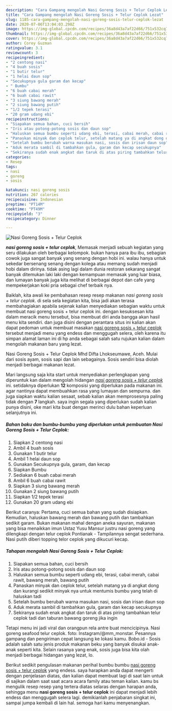 ```yaml
---
description: "Cara Gampang mengolah Nasi Goreng Sosis + Telur Ceplok Lezat"
title: "Cara Gampang mengolah Nasi Goreng Sosis + Telur Ceplok Lezat"
slug: 1185-cara-gampang-mengolah-nasi-goreng-sosis-telur-ceplok-lezat
date: 2020-07-06T13:04:03.298Z
image: https://img-global.cpcdn.com/recipes/36a8d43a7af22d66/751x532cq70/nasi-goreng-sosis-telur-ceplok-foto-resep-utama.jpg
thumbnail: https://img-global.cpcdn.com/recipes/36a8d43a7af22d66/751x532cq70/nasi-goreng-sosis-telur-ceplok-foto-resep-utama.jpg
cover: https://img-global.cpcdn.com/recipes/36a8d43a7af22d66/751x532cq70/nasi-goreng-sosis-telur-ceplok-foto-resep-utama.jpg
author: Corey Guzman
ratingvalue: 3.1
reviewcount: 3
recipeingredient:
- "2 centong nasi"
- "4 buah sosis"
- "1 butir telur"
- "1 helai daun sop"
- "Secukupnya gula garam dan kecap"
- " Bumbu"
- "6 buah cabai merah"
- "6 buah cabai rawit"
- "3 siung bawang merah"
- "2 siung bawang putih"
- "1/2 tepek terasi"
- "20 gram udang ebi"
recipeinstructions:
- "Siapakan semua bahan, cuci bersih"
- "Iris atau potong-potong sosis dan daun sop"
- "Haluskan semua bumbu seperti udang ebi, terasi, cabai merah, cabai rawit, bawang merah, bawang putih"
- "Panaskan minyak dan ceplok telur, setelah matang ya di angkat dong dan kurangi sedikit minyak nya untuk mentumis bumbu yang telah di haluskan tadi"
- "Setelah bumbu berubah warna masukan nasi, sosis dan irisan daun sop"
- "Aduk merata sambil di tambahkan gula, garam dan kecap secukupnya"
- "Sekiranya sudah enak angkat dan taruk di atas piring tambahkan telur ceplok tadi dan taburan bawang goreng jika ingin"
categories:
- Resep
tags:
- nasi
- goreng
- sosis

katakunci: nasi goreng sosis 
nutrition: 267 calories
recipecuisine: Indonesian
preptime: "PT14M"
cooktime: "PT49M"
recipeyield: "3"
recipecategory: Dinner

---
```



![Nasi Goreng Sosis + Telur Ceplok](https://img-global.cpcdn.com/recipes/36a8d43a7af22d66/751x532cq70/nasi-goreng-sosis-telur-ceplok-foto-resep-utama.jpg)

<b><i>nasi goreng sosis + telur ceplok</i></b>, Memasak menjadi sebuah kegiatan yang seru dilakukan oleh berbagai kelompok. bukan hanya para ibu ibu, sebagian cowok juga sangat banyak yang senang dengan hobi ini. walau hanya untuk sekedar bersenang senang dengan kolega atau memang sudah menjadi hobi dalam dirinya. tidak asing lagi dalam dunia restoran sekarang sangat banyak ditemukan laki laki dengan kemampuan memasak yang luar biasa, dan lumayan banyak juga kita melihat di berbagai depot dan cafe yang mempekerjakan koki pria sebagai chef terbaik nya.

Baiklah, kita awali ke pembahasan resep resep makanan <i>nasi goreng sosis + telur ceplok</i>. di sela sela kegiatan kita, bisa jadi akan terasa membahagiakan apabila sejenak kalian menyediakan sebagian waktu untuk membuat nasi goreng sosis + telur ceplok ini. dengan kesuksesan kita dalam meracik menu tersebut, bisa membuat diri anda bangga akan hasil menu kita sendiri. dan juga disini dengan perantara situs ini kalian akan dapat pedoman untuk membuat masakan <u>nasi goreng sosis + telur ceplok</u> tersebut menjadi menu yang endess dan menggugah selera, oleh karena itu simpan alamat laman ini di hp anda sebagai salah satu rujukan kalian dalam mengolah makanan baru yang lezat.

Nasi Goreng Sosis + Telur Ceplok Mhd Difta Lhokseumawe, Aceh. Mulai dari sosis ayam, sosis sapi dan lain sebagainya. Sosis sendiri bisa diolah menjadi berbagai makanan lezat.


Mari langsung saja kita start untuk menyediakan perlengkapan yang diperuntuk kan dalam mengolah hidangan <u><i>nasi goreng sosis + telur ceplok</i></u> ini. setidaknya diperlukan <b>12</b> komposisi yang diperlukan pada makanan ini. agar nantinya dapat membuahkan rasa yang lumayan dan sempurna. dan juga siapkan waktu kalian sesaat, sebab kalian akan memprosesnya paling tidak dengan <b>7</b> langkah. saya ingin segala yang diperlukan sudah kalian punya disini, oke mari kita buat dengan merinci dulu bahan keperluan selanjutnya ini.

<!--inarticleads1-->

##### Bahan baku dan bumbu-bumbu yang diperlukan untuk pembuatan Nasi Goreng Sosis + Telur Ceplok:

1. Siapkan 2 centong nasi
1. Ambil 4 buah sosis
1. Gunakan 1 butir telur
1. Ambil 1 helai daun sop
1. Gunakan Secukupnya gula, garam, dan kecap
1. Siapkan  Bumbu
1. Sediakan 6 buah cabai merah
1. Ambil 6 buah cabai rawit
1. Siapkan 3 siung bawang merah
1. Gunakan 2 siung bawang putih
1. Siapkan 1/2 tepek terasi
1. Gunakan 20 gram udang ebi


Berikut caranya: Pertama, cuci semua bahan yang sudah disiapkan. Kemudian, haluskan bawang merah dan bawang putih dan tambahkan sedikit garam. Bukan makanan mahal dengan aneka sayuran, makanan yang bisa menaikkan imun Ustaz Yusu Mansur justru nasi goreng yang dilengkapi dengan telur ceplok Pontianak - Tampilannya sengat sederhana. Nasi putih diberi topping telor ceplok yang dikucuri kecap. 

<!--inarticleads2-->

##### Tahapan mengolah Nasi Goreng Sosis + Telur Ceplok:

1. Siapakan semua bahan, cuci bersih
1. Iris atau potong-potong sosis dan daun sop
1. Haluskan semua bumbu seperti udang ebi, terasi, cabai merah, cabai rawit, bawang merah, bawang putih
1. Panaskan minyak dan ceplok telur, setelah matang ya di angkat dong dan kurangi sedikit minyak nya untuk mentumis bumbu yang telah di haluskan tadi
1. Setelah bumbu berubah warna masukan nasi, sosis dan irisan daun sop
1. Aduk merata sambil di tambahkan gula, garam dan kecap secukupnya
1. Sekiranya sudah enak angkat dan taruk di atas piring tambahkan telur ceplok tadi dan taburan bawang goreng jika ingin


Tetapi menu ini jadi viral dan orangpun rela antre buat mencicipinya. Nasi goreng seafood telur ceplok. foto: Instagram/@mm_monstar. Pesannya gampang dan pengiriman cepat langsung ke lokasi kamu. Bobo.id - Sosis adalah salah satu jenis produk makanan beku yang banyak disukai anak-anak seperti kita. Selain rasanya yang enak, sosis juga bisa kita olah menjadi berbagai hidangan yang lezat, lo. 

Berikut sedikit pengulasan makanan perihal bumbu bumbu <u>nasi goreng sosis + telur ceplok</u> yang endess. saya harapkan anda dapat mengerti dengan penjelasan diatas, dan kalian dapat membuat lagi di saat lain untuk di sajikan dalam saat saat acara acara family atau teman kalian. kamu bs mengulik resep resep yang tertera diatas selaras dengan harapan anda, sehingga menu <b>nasi goreng sosis + telur ceplok</b> ini dapat menjadi lebih endess dan menggugah selera lagi. demikianlah penjabaran singkat ini, sampai jumpa kembali di lain hal. semoga hari kamu menyenangkan.
